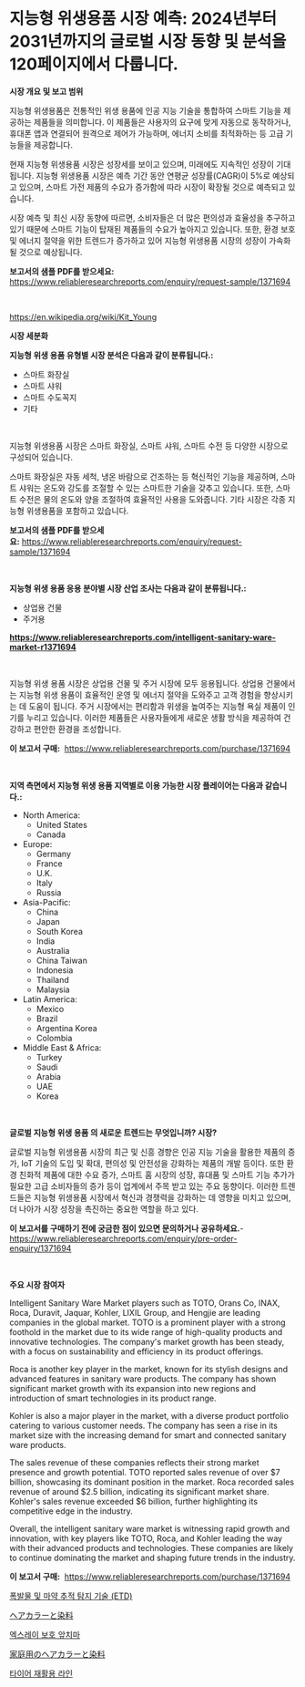 <p><h1>지능형 위생용품 시장 예측: 2024년부터 2031년까지의 글로벌 시장 동향 및 분석을 120페이지에서 다룹니다.</h1></p><p><strong>시장 개요 및 보고 범위</strong></p>
<p><p>지능형 위생용품은 전통적인 위생 용품에 인공 지능 기술을 통합하여 스마트 기능을 제공하는 제품들을 의미합니다. 이 제품들은 사용자의 요구에 맞게 자동으로 동작하거나, 휴대폰 앱과 연결되어 원격으로 제어가 가능하며, 에너지 소비를 최적화하는 등 고급 기능들을 제공합니다. </p><p>현재 지능형 위생용품 시장은 성장세를 보이고 있으며, 미래에도 지속적인 성장이 기대됩니다. 지능형 위생용품 시장은 예측 기간 동안 연평균 성장률(CAGR)이 5%로 예상되고 있으며, 스마트 가전 제품의 수요가 증가함에 따라 시장이 확장될 것으로 예측되고 있습니다. </p><p>시장 예측 및 최신 시장 동향에 따르면, 소비자들은 더 많은 편의성과 효율성을 추구하고 있기 때문에 스마트 기능이 탑재된 제품들의 수요가 높아지고 있습니다. 또한, 환경 보호 및 에너지 절약을 위한 트렌드가 증가하고 있어 지능형 위생용품 시장의 성장이 가속화될 것으로 예상됩니다.</p></p>
<p><strong>보고서의 샘플 PDF를 받으세요:</strong> <a href="https://www.reliableresearchreports.com/enquiry/request-sample/1371694">https://www.reliableresearchreports.com/enquiry/request-sample/1371694</a></p>
<p>&nbsp;</p>
<p><a href="https://en.wikipedia.org/wiki/Kit_Young">https://en.wikipedia.org/wiki/Kit_Young</a></p>
<p><strong>시장 세분화</strong></p>
<p><strong>지능형 위생 용품 유형별 시장 분석은 다음과 같이 분류됩니다.:</strong></p>
<p><ul><li>스마트 화장실</li><li>스마트 샤워</li><li>스마트 수도꼭지</li><li>기타</li></ul></p>
<p>&nbsp;</p>
<p><p>지능형 위생용품 시장은 스마트 화장실, 스마트 샤워, 스마트 수전 등 다양한 시장으로 구성되어 있습니다. </p><p>스마트 화장실은 자동 세척, 냉온 바람으로 건조하는 등 혁신적인 기능을 제공하며, 스마트 샤워는 온도와 강도를 조절할 수 있는 스마트한 기술을 갖추고 있습니다. 또한, 스마트 수전은 물의 온도와 양을 조절하여 효율적인 사용을 도와줍니다. 기타 시장은 각종 지능형 위생용품을 포함하고 있습니다.</p></p>
<p><strong>보고서의 샘플 PDF를 받으세요:</strong>&nbsp;<a href="https://www.reliableresearchreports.com/enquiry/request-sample/1371694">https://www.reliableresearchreports.com/enquiry/request-sample/1371694</a></p>
<p>&nbsp;</p>
<p><strong> 지능형 위생 용품 응용 분야별 시장 산업 조사는 다음과 같이 분류됩니다.:</strong></p>
<p><ul><li>상업용 건물</li><li>주거용</li></ul></p>
<p><strong><a href="https://www.reliableresearchreports.com/intelligent-sanitary-ware-market-r1371694">https://www.reliableresearchreports.com/intelligent-sanitary-ware-market-r1371694</a></strong></p>
<p>&nbsp;</p>
<p><p>지능형 위생 용품 시장은 상업용 건물 및 주거 시장에 모두 응용됩니다. 상업용 건물에서는 지능형 위생 용품이 효율적인 운영 및 에너지 절약을 도와주고 고객 경험을 향상시키는 데 도움이 됩니다. 주거 시장에서는 편리함과 위생을 높여주는 지능형 욕실 제품이 인기를 누리고 있습니다. 이러한 제품들은 사용자들에게 새로운 생활 방식을 제공하여 건강하고 편안한 환경을 조성합니다.</p></p>
<p><strong>이 보고서 구매:</strong>&nbsp; <a href="https://www.reliableresearchreports.com/purchase/1371694">https://www.reliableresearchreports.com/purchase/1371694</a></p>
<p>&nbsp;</p>
<p><strong>지역 측면에서 지능형 위생 용품 지역별로 이용 가능한 시장 플레이어는 다음과 같습니다.:</strong></p>
<p><ul>
    <li>
        North America:
        <ul>
            <li>United States</li>
            <li>Canada</li>
        </ul>
    </li>
    <li>
        Europe:
        <ul>
            <li>Germany</li>
            <li>France</li>
            <li>U.K.</li>
            <li>Italy</li>
            <li>Russia</li>
        </ul>
    </li>
    <li>
        Asia-Pacific:
        <ul>
            <li>China</li>
            <li>Japan</li>
            <li>South Korea</li>
            <li>India</li>
            <li>Australia</li>
            <li>China Taiwan</li>
            <li>Indonesia</li>
            <li>Thailand</li>
            <li>Malaysia</li>
        </ul>
    </li>
    <li>
        Latin America:
        <ul>
            <li>Mexico</li>
            <li>Brazil</li>
            <li>Argentina Korea</li>
            <li>Colombia</li>
        </ul>
    </li>
    <li>
        Middle East & Africa:
        <ul>
            <li>Turkey</li>
            <li>Saudi</li>
            <li>Arabia</li>
            <li>UAE</li>
            <li>Korea</li>
        </ul>
    </li>
    </ul></p>
<p>&nbsp;</p>
<p><strong>글로벌 지능형 위생 용품 의 새로운 트렌드는 무엇입니까? 시장?</strong></p>
<p><p>글로벌 지능형 위생용품 시장의 최근 및 신흥 경향은 인공 지능 기술을 활용한 제품의 증가, IoT 기술의 도입 및 확대, 편의성 및 안전성을 강화하는 제품의 개발 등이다. 또한 환경 친화적 제품에 대한 수요 증가, 스마트 홈 시장의 성장, 휴대품 및 스마트 기능 추가가 필요한 고급 소비자들의 증가 등이 업계에서 주목 받고 있는 주요 동향이다. 이러한 트렌드들은 지능형 위생용품 시장에서 혁신과 경쟁력을 강화하는 데 영향을 미치고 있으며, 더 나아가 시장 성장을 촉진하는 중요한 역할을 하고 있다.</p></p>
<p><strong>이 보고서를 구매하기 전에 궁금한 점이 있으면 문의하거나 공유하세요.</strong>- <a href="https://www.reliableresearchreports.com/enquiry/pre-order-enquiry/1371694">https://www.reliableresearchreports.com/enquiry/pre-order-enquiry/1371694</a></p>
<p>&nbsp;</p>
<p><strong>주요 시장 참여자</strong></p>
<p><p>Intelligent Sanitary Ware Market players such as TOTO, Orans Co, INAX, Roca, Duravit, Jaquar, Kohler, LIXIL Group, and Hengjie are leading companies in the global market. TOTO is a prominent player with a strong foothold in the market due to its wide range of high-quality products and innovative technologies. The company's market growth has been steady, with a focus on sustainability and efficiency in its product offerings.</p><p>Roca is another key player in the market, known for its stylish designs and advanced features in sanitary ware products. The company has shown significant market growth with its expansion into new regions and introduction of smart technologies in its product range.</p><p>Kohler is also a major player in the market, with a diverse product portfolio catering to various customer needs. The company has seen a rise in its market size with the increasing demand for smart and connected sanitary ware products.</p><p>The sales revenue of these companies reflects their strong market presence and growth potential. TOTO reported sales revenue of over $7 billion, showcasing its dominant position in the market. Roca recorded sales revenue of around $2.5 billion, indicating its significant market share. Kohler's sales revenue exceeded $6 billion, further highlighting its competitive edge in the industry.</p><p>Overall, the intelligent sanitary ware market is witnessing rapid growth and innovation, with key players like TOTO, Roca, and Kohler leading the way with their advanced products and technologies. These companies are likely to continue dominating the market and shaping future trends in the industry.</p></p>
<p><strong>이 보고서 구매:</strong>&nbsp;&nbsp;<a href="https://www.reliableresearchreports.com/purchase/1371694">https://www.reliableresearchreports.com/purchase/1371694</a></p>
<p><p><a href="https://github.com/sougarounis/Market-Research-Report-List-4/blob/main/6463609137197.md">폭발물 및 마약 추적 탐지 기술 (ETD)</a></p><p><a href="https://medium.com/@hugofirst21/%E9%AB%AA%E3%81%AE%E8%89%B2%E3%81%A8%E6%9F%93%E6%96%99%E3%81%AE%E5%B8%82%E5%A0%B4%E8%AA%BF%E6%9F%BB%E3%83%AC%E3%83%9D%E3%83%BC%E3%83%88-%E3%81%9D%E3%81%AE%E6%AD%B4%E5%8F%B2%E3%81%A82031%E5%B9%B4%E3%81%BE%E3%81%A7%E3%81%AE%E4%BA%88%E6%B8%AC-239d40a30361">ヘアカラーと染料</a></p><p><a href="https://medium.com/@cierrahayes645/the-translated-sentence-in-korean-is-quot-157-%ED%8E%98%EC%9D%B4%EC%A7%80%EC%97%90-%EA%B1%B8%EC%B3%90-2024%EB%85%84%EB%B6%80%ED%84%B0-2031%EB%85%84%EA%B9%8C%EC%A7%80%EC%9D%98-%EA%B8%80%EB%A1%9C%EB%B2%8C-%ED%8A%B8%EB%A0%8C%EB%93%9C%EC%99%80-%EB%AF%B8%EB%9E%98-%EC%84%B1%EC%9E%A5-%EC%A0%84%EB%A7%9D%EC%9D%84-%EB%8B%A4%EB%A3%AC-x-%EC%84%A0-250496710857">엑스레이 보호 앞치마</a></p><p><a href="https://medium.com/@hugofirst21/%E8%87%AA%E5%AE%85%E3%81%A7%E3%81%AE%E3%83%98%E3%82%A2%E3%82%AB%E3%83%A9%E3%83%BC%E3%82%84%E6%9F%93%E6%96%99%E3%81%AE%E5%B8%82%E5%A0%B4%E8%A6%8F%E6%A8%A1-%E5%B8%82%E5%A0%B4%E5%B1%95%E6%9C%9B%E3%81%8A%E3%82%88%E3%81%B3%E5%B8%82%E5%A0%B4%E4%BA%88%E6%B8%AC-2024%E5%B9%B4%E3%81%8B%E3%82%892031%E5%B9%B4-d52023c50c8f">家庭用のヘアカラーと染料</a></p><p><a href="https://medium.com/@rickymetzdvm/%EA%B8%80%EB%A1%9C%EB%B2%8C-%ED%83%80%EC%9D%B4%EC%96%B4-%EC%9E%AC%ED%99%9C%EC%9A%A9-%EB%9D%BC%EC%9D%B8-%EC%8B%9C%EC%9E%A5-%EC%A0%90%EC%9C%A0%EC%9C%A8-%EB%B0%8F-%EC%84%B1%EC%9E%A5-%EA%B8%B0%ED%9A%8C-%EB%B0%8F-%EC%8B%9C%EC%9E%A5-%EA%B7%9C%EB%AA%A8%EB%8A%94-2024%EB%85%84%EB%B6%80%ED%84%B0-2031%EB%85%84%EA%B9%8C%EC%A7%80-%EC%9D%98-cagr%EB%A1%9C-%EC%84%B1%EC%9E%A5%ED%95%A9%EB%8B%88%EB%8B%A4-de65992170d9">타이어 재활용 라인</a></p></p>